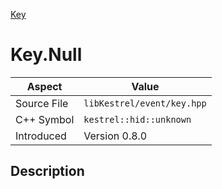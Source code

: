 [Key](index)
# Key.Null
| Aspect | Value |
| --- | --- |
| Source File | `libKestrel/event/key.hpp` |
| C++ Symbol | `kestrel::hid::unknown` |
| Introduced | Version 0.8.0 |
## Description

